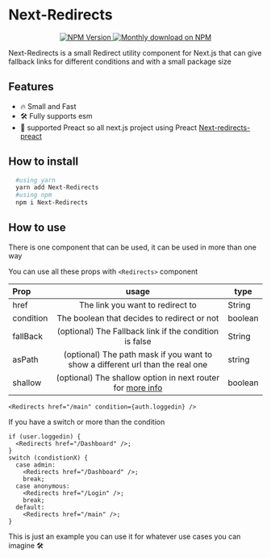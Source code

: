 # Next-Redirects

<p align="center">
  <a href="https://www.npmjs.org/package/next-redirects">
    <img src="https://img.shields.io/npm/v/next-redirects/latest.svg" alt="NPM Version" />
  </a>
  <a href="https://www.npmjs.org/package/next-redirects">
    <img src="https://img.shields.io/npm/dm/next-redirects.svg" alt="Monthly download on NPM" />
  </a>
</p>

Next-Redirects is a small Redirect utility component for Next.js that can give fallback links for different conditions and with a small package size

## Features

- 🔥 Small and Fast
- 🛠 Fully supports esm
- 💜 supported Preact so all next.js project using Preact [Next-redirects-preact](https://www.npmjs.com/package/next-redirects-preact)

## How to install

```zsh
  #using yarn
  yarn add Next-Redirects
  #using npm
  npm i Next-Redirects
```

## How to use

There is one component that can be used, it can be used in more than one way

You can use all these props with `<Redirects>` component

| Prop      |                                                     usage                                                     | type    |
| :-------- | :-----------------------------------------------------------------------------------------------------------: | ------- |
| href      |                                       The link you want to redirect to                                        | String  |
| condition |                                  The boolean that decides to redirect or not                                  | boolean |
| fallBack  |                            (optional) The Fallback link if the condition is false                             | String  |
| asPath    |                (optional) The path mask if you want to show a different url than the real one                 | string  |
| shallow   | (optional) The shallow option in next router for [more info](https://nextjs.org/docs/routing/shallow-routing) | boolean |

```tsx
<Redirects href="/main" condition={auth.loggedin} />
```

If you have a switch or more than the condition

```tsx
if (user.loggedin) {
  <Redirects href="/Dashboard" />;
}
switch (condistionX) {
  case admin:
    <Redirects href="/Dashboard" />;
    break;
  case anonymous:
    <Redirects href="/Login" />;
    break;
  default:
    <Redirects href="/main" />;
}
```

This is just an example you can use it for whatever use cases you can imagine 🛠
